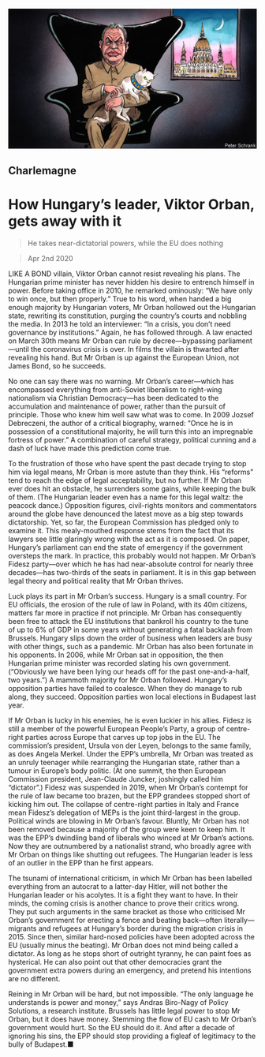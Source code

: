 ![](./images/20200404_EUD000_0.jpg)

## Charlemagne

# How Hungary’s leader, Viktor Orban, gets away with it

> He takes near-dictatorial powers, while the EU does nothing

> Apr 2nd 2020

LIKE A BOND villain, Viktor Orban cannot resist revealing his plans. The Hungarian prime minister has never hidden his desire to entrench himself in power. Before taking office in 2010, he remarked ominously: “We have only to win once, but then properly.” True to his word, when handed a big enough majority by Hungarian voters, Mr Orban hollowed out the Hungarian state, rewriting its constitution, purging the country’s courts and nobbling the media. In 2013 he told an interviewer: “In a crisis, you don’t need governance by institutions.” Again, he has followed through. A law enacted on March 30th means Mr Orban can rule by decree—bypassing parliament—until the coronavirus crisis is over. In films the villain is thwarted after revealing his hand. But Mr Orban is up against the European Union, not James Bond, so he succeeds.

No one can say there was no warning. Mr Orban’s career—which has encompassed everything from anti-Soviet liberalism to right-wing nationalism via Christian Democracy—has been dedicated to the accumulation and maintenance of power, rather than the pursuit of principle. Those who knew him well saw what was to come. In 2009 Jozsef Debreczeni, the author of a critical biography, warned: “Once he is in possession of a constitutional majority, he will turn this into an impregnable fortress of power.” A combination of careful strategy, political cunning and a dash of luck have made this prediction come true.

To the frustration of those who have spent the past decade trying to stop him via legal means, Mr Orban is more astute than they think. His “reforms” tend to reach the edge of legal acceptability, but no further. If Mr Orban ever does hit an obstacle, he surrenders some gains, while keeping the bulk of them. (The Hungarian leader even has a name for this legal waltz: the peacock dance.) Opposition figures, civil-rights monitors and commentators around the globe have denounced the latest move as a big step towards dictatorship. Yet, so far, the European Commission has pledged only to examine it. This mealy-mouthed response stems from the fact that its lawyers see little glaringly wrong with the act as it is composed. On paper, Hungary’s parliament can end the state of emergency if the government oversteps the mark. In practice, this probably would not happen. Mr Orban’s Fidesz party—over which he has had near-absolute control for nearly three decades—has two-thirds of the seats in parliament. It is in this gap between legal theory and political reality that Mr Orban thrives.

Luck plays its part in Mr Orban’s success. Hungary is a small country. For EU officials, the erosion of the rule of law in Poland, with its 40m citizens, matters far more in practice if not principle. Mr Orban has consequently been free to attack the EU institutions that bankroll his country to the tune of up to 6% of GDP in some years without generating a fatal backlash from Brussels. Hungary slips down the order of business when leaders are busy with other things, such as a pandemic. Mr Orban has also been fortunate in his opponents. In 2006, while Mr Orban sat in opposition, the then Hungarian prime minister was recorded slating his own government. (“Obviously we have been lying our heads off for the past one-and-a-half, two years.”) A mammoth majority for Mr Orban followed. Hungary’s opposition parties have failed to coalesce. When they do manage to rub along, they succeed. Opposition parties won local elections in Budapest last year.

If Mr Orban is lucky in his enemies, he is even luckier in his allies. Fidesz is still a member of the powerful European People’s Party, a group of centre-right parties across Europe that carves up top jobs in the EU. The commission’s president, Ursula von der Leyen, belongs to the same family, as does Angela Merkel. Under the EPP’s umbrella, Mr Orban was treated as an unruly teenager while rearranging the Hungarian state, rather than a tumour in Europe’s body politic. (At one summit, the then European Commission president, Jean-Claude Juncker, joshingly called him “dictator”.) Fidesz was suspended in 2019, when Mr Orban’s contempt for the rule of law became too brazen, but the EPP grandees stopped short of kicking him out. The collapse of centre-right parties in Italy and France mean Fidesz’s delegation of MEPs is the joint third-largest in the group. Political winds are blowing in Mr Orban’s favour. Bluntly, Mr Orban has not been removed because a majority of the group were keen to keep him. It was the EPP’s dwindling band of liberals who winced at Mr Orban’s actions. Now they are outnumbered by a nationalist strand, who broadly agree with Mr Orban on things like shutting out refugees. The Hungarian leader is less of an outlier in the EPP than he first appears.

The tsunami of international criticism, in which Mr Orban has been labelled everything from an autocrat to a latter-day Hitler, will not bother the Hungarian leader or his acolytes. It is a fight they want to have. In their minds, the coming crisis is another chance to prove their critics wrong. They put such arguments in the same bracket as those who criticised Mr Orban’s government for erecting a fence and beating back—often literally—migrants and refugees at Hungary’s border during the migration crisis in 2015. Since then, similar hard-nosed policies have been adopted across the EU (usually minus the beating). Mr Orban does not mind being called a dictator. As long as he stops short of outright tyranny, he can paint foes as hysterical. He can also point out that other democracies grant the government extra powers during an emergency, and pretend his intentions are no different.

Reining in Mr Orban will be hard, but not impossible. “The only language he understands is power and money,” says Andras Biro-Nagy of Policy Solutions, a research institute. Brussels has little legal power to stop Mr Orban, but it does have money. Stemming the flow of EU cash to Mr Orban’s government would hurt. So the EU should do it. And after a decade of ignoring his sins, the EPP should stop providing a figleaf of legitimacy to the bully of Budapest.■